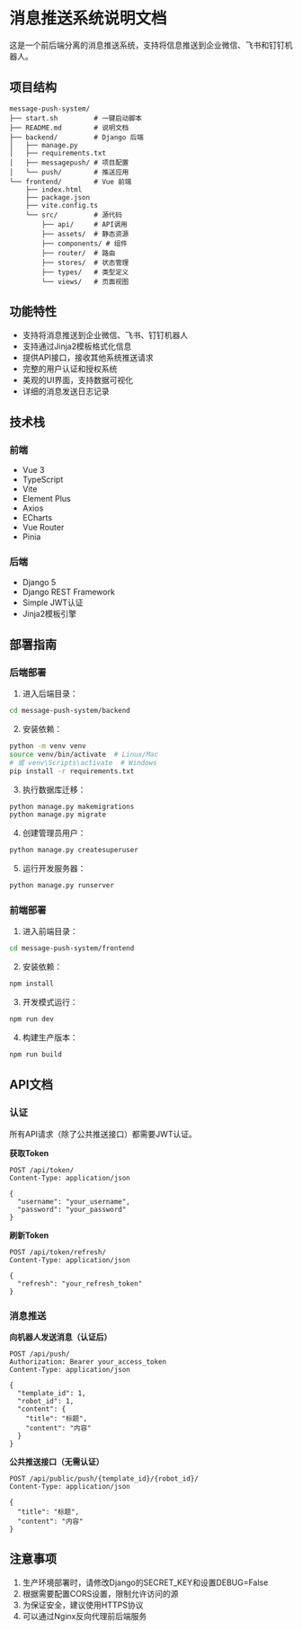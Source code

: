 # 消息推送系统说明文档

这是一个前后端分离的消息推送系统，支持将信息推送到企业微信、飞书和钉钉机器人。

## 项目结构

```
message-push-system/
├── start.sh         # 一键启动脚本
├── README.md        # 说明文档
├── backend/         # Django 后端
│   ├── manage.py
│   ├── requirements.txt
│   ├── messagepush/ # 项目配置
│   └── push/        # 推送应用
└── frontend/        # Vue 前端
    ├── index.html
    ├── package.json
    ├── vite.config.ts
    └── src/         # 源代码
        ├── api/     # API调用
        ├── assets/  # 静态资源
        ├── components/ # 组件
        ├── router/  # 路由
        ├── stores/  # 状态管理
        ├── types/   # 类型定义
        └── views/   # 页面视图
```

## 功能特性

- 支持将消息推送到企业微信、飞书、钉钉机器人
- 支持通过Jinja2模板格式化信息
- 提供API接口，接收其他系统推送请求
- 完整的用户认证和授权系统
- 美观的UI界面，支持数据可视化
- 详细的消息发送日志记录

## 技术栈

### 前端

- Vue 3
- TypeScript
- Vite
- Element Plus
- Axios
- ECharts
- Vue Router
- Pinia

### 后端

- Django 5
- Django REST Framework
- Simple JWT认证
- Jinja2模板引擎

## 部署指南

### 后端部署

1. 进入后端目录：

```bash
cd message-push-system/backend
```

2. 安装依赖：

```bash
python -m venv venv
source venv/bin/activate  # Linux/Mac
# 或 venv\Scripts\activate  # Windows
pip install -r requirements.txt
```

3. 执行数据库迁移：

```bash
python manage.py makemigrations
python manage.py migrate
```

4. 创建管理员用户：

```bash
python manage.py createsuperuser
```

5. 运行开发服务器：

```bash
python manage.py runserver
```

### 前端部署

1. 进入前端目录：

```bash
cd message-push-system/frontend
```

2. 安装依赖：

```bash
npm install
```

3. 开发模式运行：

```bash
npm run dev
```

4. 构建生产版本：

```bash
npm run build
```

## API文档

### 认证

所有API请求（除了公共推送接口）都需要JWT认证。

**获取Token**

```http
POST /api/token/
Content-Type: application/json

{
  "username": "your_username",
  "password": "your_password"
}
```

**刷新Token**

```http
POST /api/token/refresh/
Content-Type: application/json

{
  "refresh": "your_refresh_token"
}
```

### 消息推送

**向机器人发送消息（认证后）**

```http
POST /api/push/
Authorization: Bearer your_access_token
Content-Type: application/json

{
  "template_id": 1,
  "robot_id": 1,
  "content": {
    "title": "标题",
    "content": "内容"
  }
}
```

**公共推送接口（无需认证）**

```http
POST /api/public/push/{template_id}/{robot_id}/
Content-Type: application/json

{
  "title": "标题",
  "content": "内容"
}
```

## 注意事项

1. 生产环境部署时，请修改Django的SECRET_KEY和设置DEBUG=False
2. 根据需要配置CORS设置，限制允许访问的源
3. 为保证安全，建议使用HTTPS协议
4. 可以通过Nginx反向代理前后端服务
